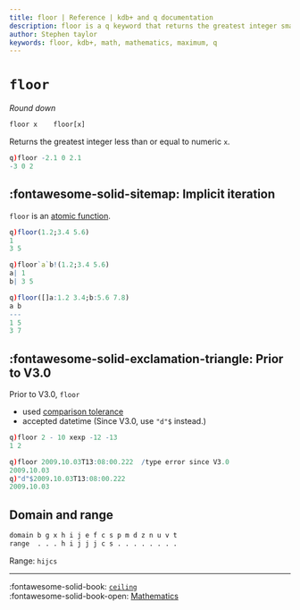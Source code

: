 ```yaml
---
title: floor | Reference | kdb+ and q documentation
description: floor is a q keyword that returns the greatest integer smaller than its argument.
author: Stephen taylor
keywords: floor, kdb+, math, mathematics, maximum, q
---
```

# `floor`

_Round down_



```txt
floor x    floor[x]
```

Returns the greatest integer less than or equal to numeric `x`. 

```q
q)floor -2.1 0 2.1
-3 0 2
```


## :fontawesome-solid-sitemap: Implicit iteration

`floor` is an [atomic function](../basics/atomic.md).

```q
q)floor(1.2;3.4 5.6)
1
3 5

q)floor`a`b!(1.2;3.4 5.6)
a| 1
b| 3 5

q)floor([]a:1.2 3.4;b:5.6 7.8)
a b
---
1 5
3 7
```


## :fontawesome-solid-exclamation-triangle: Prior to V3.0

Prior to V3.0, `floor` 

-   used [comparison tolerance](../basics/precision.md#comparison-tolerance)
-   accepted datetime (Since V3.0, use `"d"$` instead.)

```q
q)floor 2 - 10 xexp -12 -13
1 2

q)floor 2009.10.03T13:08:00.222  /type error since V3.0
2009.10.03
q)"d"$2009.10.03T13:08:00.222
2009.10.03
```


## Domain and range

```txt
domain b g x h i j e f c s p m d z n u v t
range  . . . h i j j j c s . . . . . . . .
```

Range: `hijcs`


----
:fontawesome-solid-book: 
[`ceiling`](ceiling.md) 
<br>
:fontawesome-solid-book-open: 
[Mathematics](../basics/math.md)
